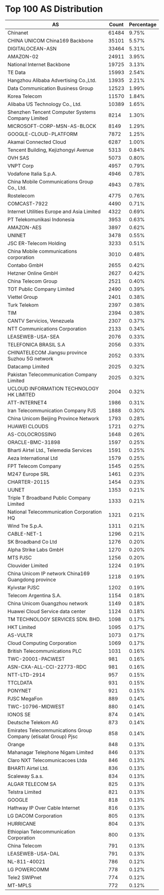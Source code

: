 # Top 100 AS Distribution
| AS | Count | Percentage |
|----|----|----|
| Chinanet | 61484 | 9.75% |
| CHINA UNICOM China169 Backbone | 35101 | 5.57% |
| DIGITALOCEAN-ASN | 33464 | 5.31% |
| AMAZON-02 | 24911 | 3.95% |
| National Internet Backbone | 19725 | 3.13% |
| TE Data | 15993 | 2.54% |
| Hangzhou Alibaba Advertising Co.,Ltd. | 13935 | 2.21% |
| Data Communication Business Group | 12523 | 1.99% |
| Korea Telecom | 11570 | 1.84% |
| Alibaba US Technology Co., Ltd. | 10389 | 1.65% |
| Shenzhen Tencent Computer Systems Company Limited | 8214 | 1.30% |
| MICROSOFT-CORP-MSN-AS-BLOCK | 8149 | 1.29% |
| GOOGLE-CLOUD-PLATFORM | 7872 | 1.25% |
| Akamai Connected Cloud | 6287 | 1.00% |
| Tencent Building, Kejizhongyi Avenue | 5313 | 0.84% |
| OVH SAS | 5073 | 0.80% |
| VNPT Corp | 4957 | 0.79% |
| Vodafone Italia S.p.A. | 4946 | 0.78% |
| China Mobile Communications Group Co., Ltd. | 4943 | 0.78% |
| Rostelecom | 4775 | 0.76% |
| COMCAST-7922 | 4490 | 0.71% |
| Internet Utilities Europe and Asia Limited | 4322 | 0.69% |
| PT Telekomunikasi Indonesia | 3953 | 0.63% |
| AMAZON-AES | 3897 | 0.62% |
| UNINET | 3478 | 0.55% |
| JSC ER-Telecom Holding | 3233 | 0.51% |
| China Mobile communications corporation | 3010 | 0.48% |
| Contabo GmbH | 2655 | 0.42% |
| Hetzner Online GmbH | 2627 | 0.42% |
| China Telecom Group | 2521 | 0.40% |
| TOT Public Company Limited | 2490 | 0.39% |
| Viettel Group | 2401 | 0.38% |
| Turk Telekom | 2397 | 0.38% |
| TIM | 2394 | 0.38% |
| CANTV Servicios, Venezuela | 2307 | 0.37% |
| NTT Communications Corporation | 2133 | 0.34% |
| LEASEWEB-USA-SEA | 2076 | 0.33% |
| TELEFONICA BRASIL S.A | 2056 | 0.33% |
| CHINATELECOM Jiangsu province Suzhou 5G network | 2052 | 0.33% |
| Datacamp Limited | 2025 | 0.32% |
| Pakistan Telecommunication Company Limited | 2025 | 0.32% |
| UCLOUD INFORMATION TECHNOLOGY HK LIMITED | 2004 | 0.32% |
| ATT-INTERNET4 | 1986 | 0.31% |
| Iran Telecommunication Company PJS | 1888 | 0.30% |
| China Unicom Beijing Province Network | 1793 | 0.28% |
| HUAWEI CLOUDS | 1721 | 0.27% |
| AS-COLOCROSSING | 1648 | 0.26% |
| ORACLE-BMC-31898 | 1597 | 0.25% |
| Bharti Airtel Ltd., Telemedia Services | 1591 | 0.25% |
| Aeza International Ltd | 1579 | 0.25% |
| FPT Telecom Company | 1545 | 0.25% |
| M247 Europe SRL | 1461 | 0.23% |
| CHARTER-20115 | 1454 | 0.23% |
| UUNET | 1353 | 0.21% |
| Triple T Broadband Public Company Limited | 1333 | 0.21% |
| National Telecommunication Corporation HQ | 1321 | 0.21% |
| Wind Tre S.p.A. | 1311 | 0.21% |
| CABLE-NET-1 | 1296 | 0.21% |
| SK Broadband Co Ltd | 1276 | 0.20% |
| Alpha Strike Labs GmbH | 1270 | 0.20% |
| MTS PJSC | 1256 | 0.20% |
| Clouvider Limited | 1224 | 0.19% |
| China Unicom IP network China169 Guangdong province | 1218 | 0.19% |
| Kyivstar PJSC | 1202 | 0.19% |
| Telecom Argentina S.A. | 1154 | 0.18% |
| China Unicom Guangzhou network | 1149 | 0.18% |
| Huawei Cloud Service data center | 1124 | 0.18% |
| TM TECHNOLOGY SERVICES SDN. BHD. | 1098 | 0.17% |
| HKT Limited | 1095 | 0.17% |
| AS-VULTR | 1073 | 0.17% |
| Cloud Computing Corporation | 1069 | 0.17% |
| British Telecommunications PLC | 1031 | 0.16% |
| TWC-20001-PACWEST | 981 | 0.16% |
| ASN-CXA-ALL-CCI-22773-RDC | 981 | 0.16% |
| NTT-LTD-2914 | 957 | 0.15% |
| TTCLDATA | 931 | 0.15% |
| PONYNET | 921 | 0.15% |
| PJSC MegaFon | 889 | 0.14% |
| TWC-10796-MIDWEST | 880 | 0.14% |
| IONOS SE | 874 | 0.14% |
| Deutsche Telekom AG | 873 | 0.14% |
| Emirates Telecommunications Group Company (etisalat Group) Pjsc | 858 | 0.14% |
| Orange | 848 | 0.13% |
| Mahanagar Telephone Nigam Limited | 846 | 0.13% |
| Claro NXT Telecomunicacoes Ltda | 846 | 0.13% |
| BHARTI Airtel Ltd. | 836 | 0.13% |
| Scaleway S.a.s. | 834 | 0.13% |
| ALGAR TELECOM SA | 825 | 0.13% |
| Telstra Limited | 821 | 0.13% |
| GOOGLE | 818 | 0.13% |
| Hathway IP Over Cable Internet | 816 | 0.13% |
| LG DACOM Corporation | 805 | 0.13% |
| HURRICANE | 804 | 0.13% |
| Ethiopian Telecommunication Corporation | 800 | 0.13% |
| China Telecom | 791 | 0.13% |
| LEASEWEB-USA-DAL | 791 | 0.13% |
| NL-811-40021 | 786 | 0.12% |
| LG POWERCOMM | 778 | 0.12% |
| Tele2 SWIPnet | 774 | 0.12% |
| MT-MPLS | 772 | 0.12% |
